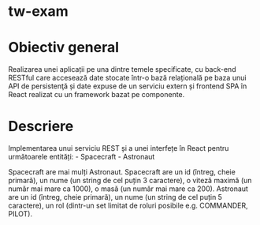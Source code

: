 # tw-exam
# Obiectiv general
Realizarea unei aplicații pe una dintre temele specificate, cu back-end RESTful care accesează date stocate într-o bază relațională pe baza unui API de persistenţă și date expuse de un serviciu extern și frontend SPA în React realizat cu un framework bazat pe componente.
# Descriere
Implementarea unui serviciu REST și a unei interfețe în React pentru următoarele entități: - Spacecraft - Astronaut

Spacecraft are mai mulți Astronaut. Spacecraft are un id (întreg, cheie primară), un nume (un string de cel puțin 3 caractere), o viteză maximă (un număr mai mare ca 1000), o masă (un număr mai mare ca 200). Astronaut are un id (întreg, cheie primară), un nume (un string de cel puțin 5 caractere), un rol (dintr-un set limitat de roluri posibile e.g. COMMANDER, PILOT).
